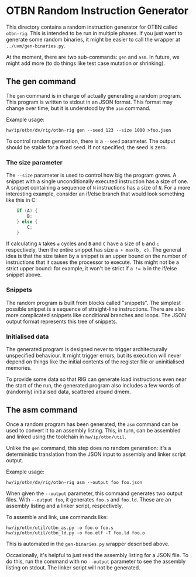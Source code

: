 # OTBN Random Instruction Generator

This directory contains a random instruction generator for OTBN called
`otbn-rig`. This is intended to be run in multiple phases. If you just
want to generate some random binaries, it might be easier to call the
wrapper at `../uvm/gen-binaries.py`.

At the moment, there are two sub-commands: `gen` and `asm`. In future,
we might add more (to do things like test case mutation or shrinking).

## The gen command

The `gen` command is in charge of actually generating a random
program. This program is written to stdout in an JSON format. This
format may change over time, but it is understood by the `asm`
command.

Example usage:
```
hw/ip/otbn/dv/rig/otbn-rig gen --seed 123 --size 1000 >foo.json
```

To control random generation, there is a `--seed` parameter. The
output should be stable for a fixed seed. If not specified, the seed
is zero.

### The size parameter

The `--size` parameter is used to control how big the program grows. A
snippet with a single unconditionally executed instruction has a size
of one. A snippet containing a sequence of `N` instructions has a size
of `N`. For a more interesting example, consider an if/else branch
that would look something like this in C:

```C
    if (A) {
        B;
    } else {
        C;
    }
```

If calculating `A` takes `a` cycles and `B` and `C` have a size of `b`
and `c` respectively, then the entire snippet has size `a + max(b,
c)`. The general idea is that the size taken by a snippet is an upper
bound on the number of instructions that it causes the processor to
execute. This might not be a strict upper bound: for example, it won't
be strict if `a != b` in the if/else snippet above.

### Snippets

The random program is built from blocks called "snippets". The
simplest possible snippet is a sequence of straight-line instructions.
There are also more complicated snippets like conditional branches and
loops. The JSON output format represents this tree of snippets.

### Initialised data

The generated program is designed never to trigger architecturally
unspecified behaviour. It might trigger errors, but its execution will
never depend on things like the initial contents of the register file
or uninitialised memories.

To provide some data so that RIG can generate load instructions even
near the start of the run, the generated program also includes a few
words of (randomly) initialised data, scattered around dmem.

## The asm command

Once a random program has been generated, the `asm` command can be
used to convert it to an assembly listing. This, in turn, can be
assembled and linked using the toolchain in `hw/ip/otbn/util`.

Unlike the `gen` command, this step does no random generation: it's a
deterministic translation from the JSON input to assembly and linker
script output.

Example usage:
```
hw/ip/otbn/dv/rig/otbn-rig asm --output foo foo.json
```

When given the `--output` parameter, this command generates two output
files. With `--output foo`, it generates `foo.s` and `foo.ld`. These
are an assembly listing and a linker script, respectively.

To assemble and link, use commands like:
```
hw/ip/otbn/util/otbn_as.py -o foo.o foo.s
hw/ip/otbn/util/otbn_ld.py -o foo.elf -T foo.ld foo.o
```
This is automated in the `gen-binaries.py` wrapper described above.

Occasionally, it's helpful to just read the assembly listing for a
JSON file. To do this, run the command with no `--output` parameter to
see the assembly listing on stdout. The linker script will not be
generated.
